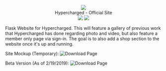  <p align="center">
    <img src="https://github.com/hypercharged/Hypercharged-Flask/blob/deploy/hypercharged.svg"><br/>
    Hypercharged - Official Site <br/>
    <img src="https://img.shields.io/badge/build-passing-brightgreen.svg">
    <img src="https://img.shields.io/badge/python-3.5%20%7C%203.6%20%7C%203.7-blue.svg">
</p>
Flask Website for Hypercharged. This will feature a gallery of previous work that Hypercharged has done regarding photo and video, but also feature a member only page via sign-in. The goal is to also add a shop section to the website once it's up and running.

Site Mockup (Temporary):
![Download Page](https://i.ibb.co/Jd9bm9s/Hypercharged.png)

Beta Version (As of 2/19/2019):
![Download Page](https://i.gyazo.com/ae4ab48141685bb742111e19eb4f1e62.jpg)
